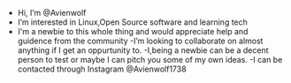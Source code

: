 - Hi, I’m @Avienwolf
- I’m interested in Linux,Open Source software and learning tech 
- I'm a newbie to this whole thing and would appreciate help and guidence from the community
-I’m looking to collaborate on almost anything if I get an oppurtunity to.
-I,being a newbie can be a decent person to test or maybe I can pitch you some of my own ideas.
-I can be contacted through Instagram @Avienwolf1738
